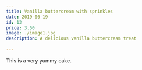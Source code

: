 ```yaml
---
title: Vanilla buttercream with sprinkles
date: 2019-06-19
id: 13
price: 3.50
image: ./image1.jpg
description: A delicious vanilla buttercream treat
 
---
```


This is a very yummy cake.
